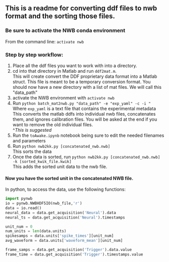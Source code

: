 ## This is a readme for converting ddf files to nwb format and the sorting those files.
### Be sure to activate the NWB conda environment
From the command line: `activate nwb`
### Step by step workflow:
1. Place all the ddf files you want to work with into a directory.
1. cd into that directory in Matlab and run `ddf2mat.m`.  
This will create convert the DDF proprietary data format into a Matlab struct. This file is meant to be a temporary conversion format. 
You should now have a new directory with a list of mat files. We will call this "data_path" 
1. activate the NWB environment with `activate nwb`
1. Run `python batch_mat2nwb.py "data_path" -e "exp_yaml" -c -i "`  
Where `exp_yaml` is a text file that contains the experimental metadata  
This converts the matlab ddfs into individual nwb files, concatenates them, and ignores calibration files. You will be asked at the end if you want to remove the old individual files.  
^*This is suggested*
1. Run the `toAwake.ipynb` notebook being sure to edit the needed filenames and parameters
1. Run `python nwb2kk.py [concatenated_nwb.nwb]`   
This sorts the data
1. Once the data is sorted, run `python nwb2kk.py [concatenated_nwb.nwb] -k [sorted_kwik_file.kwik]`  
This adds the sorted unit data to the nwb file.

#### Now you have the sorted unit in the concatenated NWB file.
In python, to access the data, use the following functions:
```python
import pynwb
io = pynwb.NWBHDF5IO(nwb_file,'r')
data = io.read()
neural_data = data.get_acquisition('Neural').data
neural_ts = data.get_acquisition('Neural').timestamps

unit_num = 0
num_units = len(data.units)
spikesamps = data.units['spike_times'][unit_num]
avg_waveform = data.units['waveform_mean'][unit_num]

frame_samps = data.get_acquisition('Trigger').data.value
frame_time = data.get_acquisition('Trigger').timestamps.value


```






